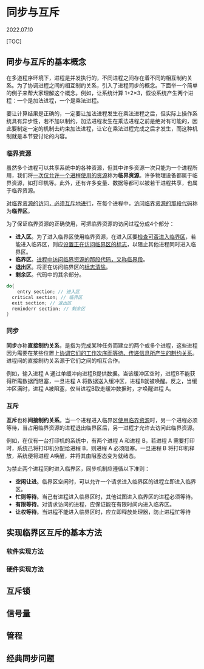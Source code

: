 # 同步与互斥
2022.07.10

[TOC]

## 同步与互斥的基本概念

在多道程序环境下，进程是并发执行的，不同进程之间存在着不同的相互制约关系。为了协调进程之间的相互制约关系，引入了进程同步的概念。下面举一个简单的例子来帮大家理解这个概念。例如，让系统计算 1+2×3，假设系统产生两个进程：一个是加法进程，一个是乘法进程。

要让计算结果是正确的，一定要让加法进程发生在乘法进程之后，但实际上操作系统具有异步性，若不加以制约，加法进程发生在乘法进程之前是绝对有可能的，因此要制定一定的机制去约束加法进程，让它在乘法进程完成之后才发生，而这种机制就是本节要讨论的内容。

### 临界资源

虽然多个进程可以共享系统中的各种资源，但其中许多资源一次只能为一个进程所用，我们将<u>一次仅允许一个进程使用的资源</u>称为**临界资源**。许多物理设备都属于临界资源，如打印机等。此外，还有许多变量、数据等都可以被若干进程共享，也属于临界资源。

<u>对临界资源的访问，必须互斥地进行</u>，在每个进程中，<u>访问临界资源的那段代码</u>称为**临界区**。

为了保证临界资源的正确使用，可把临界资源的访问过程分成4个部分：

* **进入区**。为了进入临界区使用临界资源，在进入区要<u>检查可否进入临界区</u>，若能进入临界区，则应<u>设置正在访问临界区的标志</u>，以阻止其他进程同时进入临界区。
* **临界区**。<u>进程中访问临界资源的那段代码，又称临界段</u>。
* **退出区**。将正在访问临界区的<u>标志清除</u>。
* **剩余区**。代码中的其余部分。

```c
do{
	entry section; // 进入区	
  critical section; // 临界区
  exit section; // 退出区
  reminderr section; // 剩余区
}
```

### 同步

**同步**亦称**直接制约关系**，是指为完成某种任务而建立的两个或多个进程，这些进程因为需要在某些位置上<u>协调它们的工作次序而等待、传递信息所产生的制约关系</u>。进程间的直接制约关系源于它们之间的相互合作。

例如，输入进程 A 通过单缓冲向进程B提供数据。当该缓冲区空时，进程B不能获得所需数据而阻塞，一旦进程 A 将数据送入缓冲区，进程B就被唤醒。反之，当缓冲区满时，进程 A被阻塞，仅当进程B取走缓冲数据时，才唤醒进程 A。

### 互斥

**互斥**也称**间接制约关系**。当一个进程进入临界区<u>使用临界资源</u>时，另一个进程必须等待，当占用临界资源的进程退出临界区后，另一进程才允许去访问此临界资源。

例如，在仅有一台打印机的系统中，有两个进程 A 和进程 B，若进程 A 需要打印时，系统己将打印机分配给进程 B，则进程 A 必须阻塞。一旦进程 B 将打印机释放，系统便将进程 A唤醒，并将其由阻塞态变为就绪态。

为禁止两个进程同时进入临界区，同步机制应遵循以下准则：

* **空闲让进**。临界区空闲时，可以允许一个请求进入临界区的进程立即进入临界区。
* **忙则等待**。当己有进程进入临界区时，其他试图进入临界区的进程必须等待。
* **有限等待**。对请求访问的进程，应保证能在有限时间内进入临界区。
* **让权等待**。当进程不能进入临界区时，应立即释放处理器，防止进程忙等待

## 实现临界区互斥的基本方法

### 软件实现方法



### 硬件实现方法



## 互斥锁



## 信号量



## 管程



## 经典同步问题

